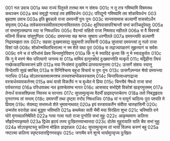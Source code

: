 001	नल उवाच
001a	यथा राज्यं पितुस्ते तत्तथा मम न संशयः
001c	न तु तत्र गमिष्यामि विषमस्थः कथञ्चन
002a	कथं समृद्धो गत्वाहं तव हर्षविवर्धनः
002c	परिद्यूनो गमिष्यामि तव शोकविवर्धनः
003	बृहदश्व उवाच
003a	इति ब्रुवन्नलो राजा दमयन्तीं पुनः पुनः
003c	सान्त्वयामास कल्याणीं वाससोऽर्धेन संवृताम्
004a	तावेकवस्त्रसंवीतावटमानावितस्ततः
004c	क्षुत्पिपासापरिश्रान्तौ सभां काञ्चिदुपेयतुः
005a	तां सभामुपसम्प्राप्य तदा स निषधाधिपः
005c	वैदर्भ्या सहितो राजा निषसाद महीतले
006a	स वै विवस्त्रो मलिनो विकचः पांसुगुण्ठितः
006c	दमयन्त्या सह श्रान्तः सुष्वाप धरणीतले
007a	दमयन्त्यपि कल्याणी निद्रयापहृता ततः
007c	सहसा दुःखमासाद्य सुकुमारी तपस्विनी
008a	सुप्तायां दमयन्त्यां तु नलो राजा विशां पते
008c	शोकोन्मथितचित्तात्मा न स्म शेते यथा पुरा
009a	स तद्राज्यापहरणं सुहृत्त्यागं च सर्वशः
009c	वने च तं परिध्वंसं प्रेक्ष्य चिन्तामुपेयिवान्
010a	किं नु मे स्यादिदं कृत्वा किं नु मे स्यादकुर्वतः
010c	किं नु मे मरणं श्रेयः परित्यागो जनस्य वा
011a	मामियं ह्यनुरक्तेदं दुःखमाप्नोति मत्कृते
011c	मद्विहीना त्वियं गच्छेत्कदाचित्स्वजनं प्रति
012a	मया निःसंशयं दुःखमियं प्राप्स्यत्यनुत्तमा
012c	उत्सर्गे संशयः स्यात्तु विन्देतापि सुखं क्वचित्
013a	स विनिश्चित्य बहुधा विचार्य च पुनः पुनः
013c	उत्सर्गेऽमन्यत श्रेयो दमयन्त्या नराधिपः
014a	सोऽवस्त्रतामात्मनश्च तस्याश्चाप्येकवस्त्रताम्
014c	चिन्तयित्वाध्यगाद्राजा वस्त्रार्धस्यावकर्तनम्
015a	कथं वासो विकर्तेयं न च बुध्येत मे प्रिया
015c	चिन्त्यैवं नैषधो राजा सभां पर्यचरत्तदा
016a	परिधावन्नथ नल इतश्चेतश्च भारत
016c	आससाद सभोद्देशे विकोशं खड्गमुत्तमम्
017a	तेनार्धं वाससश्छित्त्वा निवस्य च परन्तपः
017c	सुप्तामुत्सृज्य वैदर्भीं प्राद्रवद्गतचेतनः
018a	ततो निबद्धहृदयः पुनरागम्य तां सभाम्
018c	दमयन्तीं तथा दृष्ट्वा रुरोद निषधाधिपः
019a	यां न वायुर्न चादित्यः पुरा पश्यति मे प्रियाम्
019c	सेयमद्य सभामध्ये शेते भूमावनाथवत्
020a	इयं वस्त्रावकर्तेन संवीता चारुहासिनी
020c	उन्मत्तेव वरारोहा कथं बुद्ध्वा भविष्यति
021a	कथमेका सती भैमी मया विरहिता शुभा
021c	चरिष्यति वने घोरे मृगव्यालनिषेविते
022a	गत्वा गत्वा नलो राजा पुनरेति सभां मुहुः
022c	आकृष्यमाणः कलिना सौहृदेनापकृष्यते
023a	द्विधेव हृदयं तस्य दुःखितस्याभवत्तदा
023c	दोलेव मुहुरायाति याति चैव सभां मुहुः
024a	सोऽपकृष्टस्तु कलिना मोहितः प्राद्रवन्नलः
024c	सुप्तामुत्सृज्य तां भार्यां विलप्य करुणं बहु
025a	नष्टात्मा कलिना स्पृष्टस्तत्तद्विगणयन्नृपः
025c	जगामैव वने शून्ये भार्यामुत्सृज्य दुःखितः
